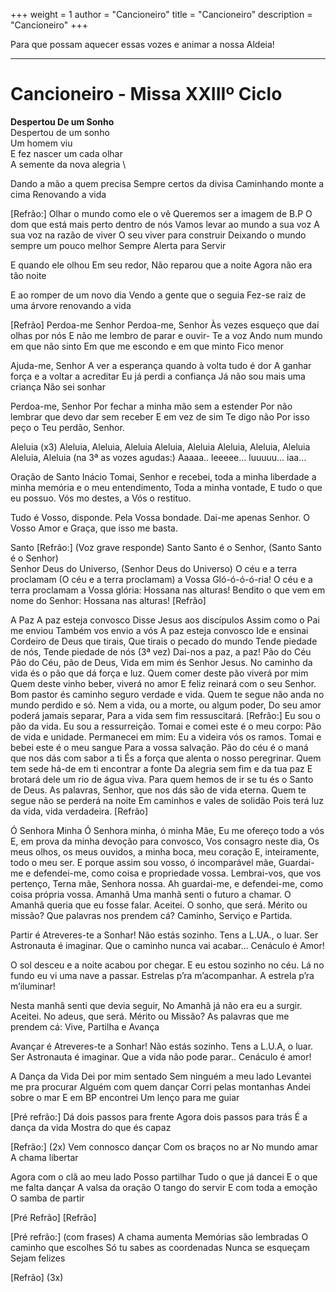 +++
weight = 1
author = "Cancioneiro"
title = "Cancioneiro" 
description = "Cancioneiro" 
+++

Para que possam aquecer essas vozes e animar a nossa Aldeia!

---

<!--**Cancioneiro - Missa XXIIIº Ciclo** [Cancioneiro](https://maps.app.goo.gl/5UpepuxJ5T41kN6B9)-->

# Cancioneiro - Missa XXIIIº Ciclo 

**Despertou De um Sonho** \
Despertou de um sonho \
Um homem viu \
E fez nascer um cada olhar \
A semente da nova alegria \

Dando a mão a quem precisa
Sempre certos da divisa
Caminhando monte a cima
Renovando a vida

[Refrão:]
Olhar o mundo como ele o vê
Queremos ser a imagem de B.P
O dom que está mais perto dentro de nós
Vamos levar ao mundo a sua voz
A sua voz na razão de viver
O seu viver para construir
Deixando o mundo sempre um pouco melhor
Sempre Alerta para Servir

E quando ele olhou
Em seu redor, Não reparou que a noite
Agora não era tão noite

E ao romper de um novo dia
Vendo a gente que o seguia
Fez-se raiz de uma árvore renovando a vida

[Refrão]
Perdoa-me Senhor
Perdoa-me, Senhor
Às vezes esqueço que daí olhas por nós
E não me lembro de parar e ouvir- Te a voz
Ando num mundo em que não sinto
Em que me escondo e em que minto
Fico menor


Ajuda-me, Senhor
A ver a esperança quando à volta tudo é dor
A ganhar força e a voltar a acreditar
Eu já perdi a confiança
Já não sou mais uma criança
Não sei sonhar


Perdoa-me, Senhor
Por fechar a minha mão sem a estender
Por não lembrar que devo dar sem receber
E em vez de sim Te digo não
Por isso peço o Teu perdão,
Senhor.


Aleluia 
(x3)
Aleluia, Aleluia, Aleluia
Aleluia, Aleluia
Aleluia, Aleluia, Aleluia
Aleluia, Aleluia
(na 3ª as vozes agudas:)
Aaaaa.. leeeee… luuuuu… iaa… 



Oração de Santo Inácio
Tomai, Senhor e recebei,
toda a minha liberdade
a minha memória e o meu entendimento,
Toda a minha vontade,
E tudo o que eu possuo.
Vós mo destes,
a Vós o restituo.

Tudo é Vosso, disponde.
Pela Vossa bondade.
Dai-me apenas Senhor.
O Vosso Amor e Graça,
que isso me basta.

Santo
[Refrão:]
(Voz grave responde)
Santo Santo é o Senhor, (Santo Santo é o Senhor)             
Senhor Deus do Universo, (Senhor Deus do Universo)
O céu e a terra proclamam (O céu e a terra proclamam)
a Vossa Gló-ó-ó-ó-ria!
O céu e a terra proclamam a Vossa glória:
Hossana nas alturas!
Bendito o que vem em nome do Senhor:
Hossana nas alturas!
[Refrão]

A Paz
A paz esteja convosco
Disse Jesus aos discípulos
Assim como o Pai me enviou
Também vos envio a vós
A paz esteja convosco
Ide e ensinai
Cordeiro de Deus que tirais,
Que tirais o pecado do mundo
Tende piedade de nós,
Tende piedade de nós
(3ª vez) Dai-nos a paz, a paz!
Pão do Céu
Pão do Céu, pão de Deus, Vida em mim és Senhor Jesus.
No caminho da vida és o pão que dá força e luz.
Quem comer deste pão viverá por mim
Quem deste vinho beber, viverá no amor
E feliz reinará com o seu Senhor.
Bom pastor és caminho seguro verdade e vida.
Quem te segue não anda no mundo perdido e só.
Nem a vida, ou a morte, ou algum poder,
Do seu amor poderá jamais separar,
Para a vida sem fim ressuscitará.
[Refrão:]
Eu sou o pão da vida.
Eu sou a ressurreição.
Tomai e comei este é o meu corpo:
Pão de vida e unidade.
Permanecei em mim:
Eu a videira vós os ramos.
Tomai e bebei este é o meu sangue
Para a vossa salvação.
Pão do céu é o maná que nos dás com sabor a ti
És a força que alenta o nosso peregrinar.
Quem tem sede há-de em ti encontrar a fonte
Da alegria sem fim e da tua paz
E brotará dele um rio de água viva.
Para quem hemos de ir se tu és o Santo de Deus.
As palavras, Senhor, que nos dás são de vida eterna.
Quem te segue não se perderá na noite
Em caminhos e vales de solidão
Pois terá luz da vida, vida verdadeira.
[Refrão]


Ó Senhora Minha
Ó Senhora minha, ó minha Mãe,
Eu me ofereço todo a vós
E, em prova da minha devoção para convosco,
Vos consagro neste dia,
Os meus olhos, os meus ouvidos,
a minha boca, meu coração
E, inteiramente, todo o meu ser.
E porque assim sou vosso,
ó incomparável mãe,
Guardai-me e defendei-me,
como coisa e propriedade vossa.
Lembrai-vos, que vos pertenço,
Terna mãe, Senhora nossa.
Ah guardai-me, e defendei-me,
como coisa própria vossa.
Amanhã
Uma manhã senti o futuro a chamar.
O Amanhã queria que eu fosse falar. Aceitei.
O sonho, que será.
Mérito ou missão?
Que palavras nos prendem cá?
Caminho, Serviço e Partida.

Partir é Atreveres-te a Sonhar!
Não estás sozinho.
Tens a L.UA., o luar.
Ser Astronauta é imaginar.
Que o caminho nunca vai acabar…
Cenáculo é Amor!

O sol desceu e a noite acabou por chegar.
E eu estou sozinho no céu.
Lá no fundo eu vi uma nave a passar.
Estrelas p’ra m’acompanhar.
A estrela p’ra m’iluminar!

Nesta manhã senti que devia seguir,
No Amanhã já não era eu a surgir. Aceitei.
No adeus, que será.
Mérito ou Missão?
As palavras que me prendem cá:
Vive, Partilha e Avança

Avançar é Atreveres-te a Sonhar!
Não estás sozinho.
Tens a L.U.A, o luar.
Ser Astronauta é imaginar.
Que a vida não pode parar..
Cenáculo é amor!

A Dança da Vida
Dei por mim sentado
Sem ninguém a meu lado
Levantei me pra procurar
Alguém com quem dançar
Corri pelas montanhas
Andei sobre o mar
E em BP encontrei
Um lenço para me guiar

[Pré refrão:]
Dá dois passos para frente
Agora dois passos para trás
É a dança da vida
Mostra do que és capaz

[Refrão:] (2x)
Vem connosco dançar
Com os braços no ar
No mundo amar
A chama libertar

Agora com o clã ao meu lado
Posso partilhar
Tudo o que já dancei
E o que me falta dançar
A valsa da oração
O tango do servir
E com toda a emoção
O samba de partir

[Pré Refrão]
[Refrão]

[Pré refrão:] (com frases)
A chama aumenta
Memórias são lembradas
O caminho que escolhes
Só tu sabes as coordenadas
Nunca se esqueçam
Sejam felizes

[Refrão] (3x)
